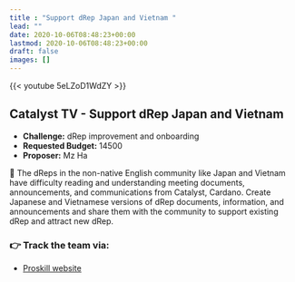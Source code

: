 ```yaml
---
title : "Support dRep Japan and Vietnam "
lead: ""
date: 2020-10-06T08:48:23+00:00
lastmod: 2020-10-06T08:48:23+00:00
draft: false
images: []
---
```


{{<  youtube 5eLZoD1WdZY >}}

## Catalyst TV - Support dRep Japan and Vietnam

- **Challenge:** dRep improvement and onboarding
- **Requested Budget:** 14500
- **Proposer:** Mz Ha


🌟 The dReps in the non-native English community like Japan and Vietnam have difficulty reading and understanding meeting documents, announcements, and communications from Catalyst, Cardano. Create Japanese and Vietnamese versions of dRep documents, information, and announcements and share them with the community to support existing dRep and attract new dRep.


### 👉  Track the team via:

- [Proskill website](https://proskills39.com)
